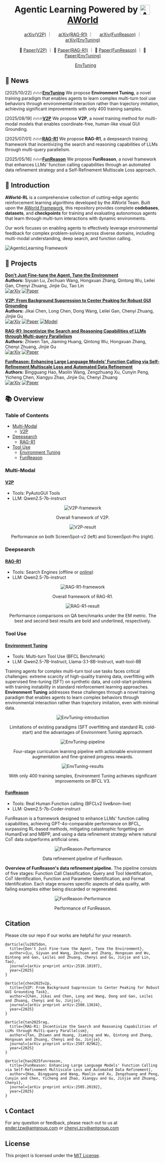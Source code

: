 <div align="center">

<h1 align="center">
Agentic Learning Powered by <a href="https://github.com/inclusionAI/AWorld"><img src="assets/aworld_logo.png" alt="AWorld Logo" height="32" style="vertical-align: text-bottom; margin-right: 4px;">AWorld</a>
</h1>

</div>

<p align="center">
<img src="./assets/arxiv.png" width="14px" style="display:inline;"> <a href="https://arxiv.org/abs/2508.13634" target="_blank">arXiv(V2P)</a> ｜
<img src="./assets/arxiv.png" width="14px" style="display:inline;"> <a href="https://arxiv.org/abs/2507.02962" target="_blank">arXiv(RAG-R1)</a> ｜
<img src="./assets/arxiv.png" width="14px" style="display:inline;"> <a href="https://arxiv.org/abs/2505.20192" target="_blank">arXiv(FunReason)</a> ｜
<img src="./assets/arxiv.png" width="14px" style="display:inline;"> <a href="https://arxiv.org/abs/2510.10197" target="_blank">arXiv(EnvTuning)</a>
</p>

<p align="center">
🤗 <a href="https://huggingface.co/papers/2508.13634" target="_blank">Paper(V2P)</a> ｜
🤗 <a href="https://huggingface.co/papers/2507.02962" target="_blank">Paper(RAG-R1)</a> ｜
🤗 <a href="https://huggingface.co/papers/2505.20192" target="_blank">Paper(FunReason)</a> ｜
🤗 <a href="https://huggingface.co/papers/2510.10197" target="_blank">Paper(EnvTuning)</a>
</p>

<p align="center">
<img src="./assets/xiaohongshu.png" width="14px" style="display:inline;"> <a href="http://xhslink.com/o/A5W5duyHWlf" target="_blank">EnvTuning</a>
</p>

## 📣 News
[2025/10/22] 🔥🔥🔥[**EnvTuning**](./EnvTuning) We propose **Environment Tuning**, a novel training paradigm that enables agents to learn complex multi-turn tool use behaviors through environmental interaction rather than trajectory imitation, achieving significant improvements with only 400 training samples.

[2025/08/19] 🔥🔥🔥[**V2P**](./V2P) We propose **V2P**, a novel training method for multi-modal models that enables coordinate-free, human-like visual GUI Grounding.

[2025/07/01] 🔥🔥🔥[**RAG-R1**](./RAG-R1) We propose **RAG-R1**, a deepsearch training framework that incentivizing the search and reasoning capabilities of LLMs through multi-query parallelism.

[2025/05/16] 🔥🔥🔥[**FunReason**](https://github.com/BingguangHao/FunReason/) We propose **FunReason**, a novel framework that enhances LLMs' function calling capabilities through an automated data refinement strategy and a Self-Refinement Multiscale Loss approach.

## 📖 Introduction

**AWorld-RL** is a comprehensive collection of cutting-edge agentic reinforcement learning algorithms developed by the AWorld Team. Built upon the [AWorld Framework](https://github.com/inclusionAI/AWorld), this repository provides complete **codebases**, **datasets**, and **checkpoints** for training and evaluating autonomous agents that learn through multi-turn interactions with dynamic environments.

Our work focuses on enabling agents to effectively leverage environmental feedback for complex problem-solving across diverse domains, including multi-modal understanding, deep search, and function calling.

![AgenticLearning Framework](assets/framework.png "AgenticLearning Framework")

## 🚀 Projects

**[Don't Just Fine-tune the Agent, Tune the Environment](./EnvTuning)**  
**Authors:** Siyuan Lu, Zechuan Wang, Hongxuan Zhang, Qintong Wu, Leilei Gan, Chenyi Zhuang, Jinjie Gu, Tao Lin  
[![arXiv](https://img.shields.io/badge/arXiv-2510.10197-b31b1b.svg?logo=arXiv)](https://arxiv.org/abs/2510.10197) [![Paper](https://img.shields.io/badge/Hugging%20Face-Paper-yellow?logo=huggingface)](https://huggingface.co/papers/2510.10197)

**[V2P: From Background Suppression to Center Peaking for Robust GUI Grounding](./V2P)**  
**Authors:** Jikai Chen, Long Chen, Dong Wang, Leilei Gan, Chenyi Zhuang, Jinjie Gu  
[![arXiv](https://img.shields.io/badge/arXiv-2508.13634-b31b1b.svg?logo=arXiv)](https://arxiv.org/abs/2508.13634) [![Paper](https://img.shields.io/badge/Hugging%20Face-Paper-yellow?logo=huggingface)](https://huggingface.co/papers/2508.13634) [![Model](https://img.shields.io/badge/Hugging%20Face-Model-yellow?logo=huggingface)](https://huggingface.co/inclusionAI/V2P-7B)

**[RAG-R1: Incentivize the Search and Reasoning Capabilities of LLMs through Multi-query Parallelism](./RAG-R1)**  
**Authors:** Zhiwen Tan, Jiaming Huang, Qintong Wu, Hongxuan Zhang, Chenyi Zhuang, Jinjie Gu  
[![arXiv](https://img.shields.io/badge/arXiv-2507.02962-b31b1b.svg?logo=arXiv)](https://arxiv.org/abs/2507.02962) [![Paper](https://img.shields.io/badge/Hugging%20Face-Paper-yellow?logo=huggingface)](https://huggingface.co/papers/2507.02962)

**[FunReason: Enhancing Large Language Models' Function Calling via Self-Refinement Multiscale Loss and Automated Data Refinement](https://github.com/BingguangHao/FunReason/)**  
**Authors:** Bingguang Hao, Maolin Wang, Zengzhuang Xu, Cunyin Peng, Yicheng Chen, Xiangyu Zhao, Jinjie Gu, Chenyi Zhuang  
[![arXiv](https://img.shields.io/badge/arXiv-2505.20192-b31b1b.svg?logo=arXiv)](https://arxiv.org/abs/2505.20192) [![Paper](https://img.shields.io/badge/Hugging%20Face-Paper-yellow?logo=huggingface)](https://huggingface.co/papers/2505.20192)
                         
## 📚 Overview

### Table of Contents

- [Multi-Modal](#multi-modal)
  - [V2P](#v2p)
- [Deepsearch](#deepsearch)
  - [RAG-R1](#rag-r1)
- [Tool Use](#tool-use)
  - [Environment Tuning](#environment-tuning)
  - [FunReason](#funreason)

### Multi-Modal
#### [V2P](./V2P) 

- Tools: PyAutoGUI Tools
- LLM: Qwen2.5-7b-instruct

<div align="center">
  <img src="V2P/assets/main.png" alt="V2P-framework">
  <p>Overall framework of V2P.</p>
</div>

<div align="center">
  <img src="V2P/assets/results.png" alt="V2P-result">
  <p>Performance on both ScreenSpot-v2 (left) and ScreenSpot-Pro (right).</p>
</div>
  

### Deepsearch

#### [RAG-R1](./RAG-R1)

- Tools: Search Engines (offline or [online](https://github.com/qingw-dev/aworld-mcp-servers))
- LLM: Qwen2.5-7b-instruct

<div align="center">
  <img src="RAG-R1/assets/RAG-R1.png" alt="RAG-R1-framework">
  <p>Overall framework of RAG-R1.</p>
</div>

<div align="center">
  <img src="RAG-R1/assets/RAG-R1-result.png" alt="RAG-R1-result">
  <p>Performance comparisons on QA benchmarks under the EM metric. The best and second best results are bold and underlined, respectively.</p>
</div>

### Tool Use
#### [Environment Tuning](./EnvTuning)

- Tools: Multi-turn Tool Use (BFCL Benchmark)
- LLM: Qwen2.5-7B-Instruct, Llama-3.1-8B-Instruct, watt-tool-8B

Training agents for complex multi-turn tool use tasks faces critical challenges: extreme scarcity of high-quality training data, overfitting with supervised fine-tuning (SFT) on synthetic data, and cold-start problems with training instability in standard reinforcement learning approaches. **Environment Tuning** addresses these challenges through a novel training paradigm that enables agents to learn complex behaviors through environmental interaction rather than trajectory imitation, even with minimal data.

<div align="center">
  <img src="EnvTuning/assets/introduction.png" alt="EnvTuning-introduction">
  <p>Limitations of existing paradigms (SFT overfitting and standard RL cold-start) and the advantages of Environment Tuning approach.</p>
</div>

<div align="center">
  <img src="EnvTuning/assets/pipeline.png" alt="EnvTuning-pipeline">
  <p>Four-stage curriculum learning pipeline with actionable environment augmentation and fine-grained progress rewards.</p>
</div>

<div align="center">
  <img src="EnvTuning/assets/main_results.png" alt="EnvTuning-results">
  <p>With only 400 training samples, Environment Tuning achieves significant improvements on BFCL V3.</p>
</div>


#### [FunReason](https://github.com/BingguangHao/FunReason/)

- Tools: Real Human Function calling (BFCLv2 live&non-live)
- LLM: Qwen2.5-7b-Coder-instruct

FunReason is a framework designed to enhance LLMs' function calling capabilities, achieving GPT-4o-comparable performance on BFCL, surpassing RL-based methods, mitigating catastrophic forgetting on HumanEval and MBPP, and using a data refinement strategy where natural CoT data outperforms artificial ones.

<div align="center">
  <img src="FunReason/assets/Fun_pipline.png" alt="FunReason-Performance">
  <p>Data refinement pipeline of FunReason.</p>
</div>

**Overview of FunReason's data refinement pipeline.** The pipeline consists of five stages: Function Call Classification, Query and Tool Identification, CoT Identification, Function and Parameter Identification, and Format Identification. Each stage ensures specific aspects of data quality, with failing examples either being discarded or regenerated.

<div align="center">
  <img src="FunReason/assets/Fun_per.png" alt="FunReason-Performance">
  <p>Performance of FunReason.</p>
</div>

## Citation

Please cite our repo if our works are helpful for your research.
```
@article{lu2025don,
  title={Don't Just Fine-tune the Agent, Tune the Environment},
  author={Lu, Siyuan and Wang, Zechuan and Zhang, Hongxuan and Wu, Qintong and Gan, Leilei and Zhuang, Chenyi and Gu, Jinjie and Lin, Tao},
  journal={arXiv preprint arXiv:2510.10197},
  year={2025}
}

@article{chen2025v2p,
  title={V2P: From Background Suppression to Center Peaking for Robust GUI Grounding Task},
  author={Chen, Jikai and Chen, Long and Wang, Dong and Gan, Leilei and Zhuang, Chenyi and Gu, Jinjie},
  journal={arXiv preprint arXiv:2508.13634},
  year={2025}
}

@article{tan2025rag,
  title={RAG-R1: Incentivize the Search and Reasoning Capabilities of LLMs through Multi-query Parallelism},
  author={Tan, Zhiwen and Huang, Jiaming and Wu, Qintong and Zhang, Hongxuan and Zhuang, Chenyi and Gu, Jinjie},
  journal={arXiv preprint arXiv:2507.02962},
  year={2025}
}

@article{hao2025funreason,
  title={FunReason: Enhancing Large Language Models' Function Calling via Self-Refinement Multiscale Loss and Automated Data Refinement},
  author={Hao, Bingguang and Wang, Maolin and Xu, Zengzhuang and Peng, Cunyin and Chen, Yicheng and Zhao, Xiangyu and Gu, Jinjie and Zhuang, Chenyi},
  journal={arXiv preprint arXiv:2505.20192},
  year={2025}
}
```

## 📞 Contact

For any question or feedback, please reach out to us at [ender.tzw@antgroup.com](mailto:ender.tzw@antgroup.com) or [chenyi.zcy@antgroup.com](mailto:chenyi.zcy@antgroup.com)

## License

This project is licensed under the [MIT License](LICENSE).
